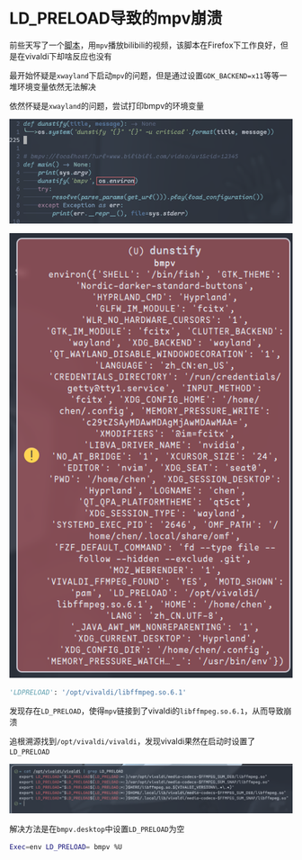# LD_PRELOAD导致的mpv崩溃

前些天写了一个[脚本](https://github.com/CrackTC/bmpv)，用`mpv`播放bilibili的视频，该脚本在Firefox下工作良好，但是在vivaldi下却啥反应也没有

最开始怀疑是`xwayland`下启动`mpv`的问题，但是通过设置`GDK_BACKEND=x11`等等一堆环境变量依然无法解决

依然怀疑是`xwayland`的问题，尝试打印bmpv的环境变量

![](./img/image_2023-08-30-09-49-38.png)

![](./img/image_2023-08-30-09-50-36.png)

```python
'LDPRELOAD': '/opt/vivaldi/libffmpeg.so.6.1'
```

发现存在`LD_PRELOAD`，使得`mpv`链接到了vivaldi的`libffmpeg.so.6.1`，从而导致崩溃

追根溯源找到`/opt/vivaldi/vivaldi`，发现vivaldi果然在启动时设置了`LD_PRELOAD`

![](./img/image_2023-08-30-10-02-38.png)

解决方法是在`bmpv.desktop`中设置`LD_PRELOAD`为空

```bash
Exec=env LD_PRELOAD= bmpv %U
```
